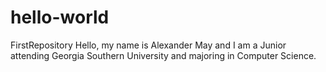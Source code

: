 # hello-world
FirstRepository
Hello, my name is Alexander May and I am a Junior attending Georgia Southern University and majoring in Computer Science.

